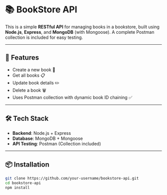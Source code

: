 # 📚 BookStore API

This is a simple **RESTful API** for managing books in a bookstore, built using **Node.js**, **Express**, and **MongoDB** (with Mongoose). A complete Postman collection is included for easy testing.

---

## 🚀 Features

- Create a new book 📖
- Get all books 📋
- Update book details ✏️
- Delete a book 🗑️
- Uses Postman collection with dynamic book ID chaining ✅

---

## 🛠️ Tech Stack

- **Backend**: Node.js + Express
- **Database**: MongoDB + Mongoose
- **API Testing**: Postman (Collection included)

---

## 📦 Installation

```bash
git clone https://github.com/your-username/bookstore-api.git
cd bookstore-api
npm install

